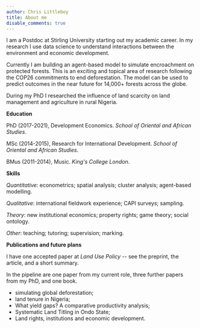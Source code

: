 ```yaml
---
author: Chris Littleboy
title: About me
disable_comments: true
---
```


I am a Postdoc at Stirling University starting out my academic career.
In my research I use data science to understand interactions between the environment and economic development.

Currently I am building an agent-based model to simulate encroachment on protected forests.
This is an exciting and topical area of research following the COP26 commitments to end deforestation.
The model can be used to predict outcomes in the near future for 14,000+ forests across the globe.

During my PhD I researched the influence of land scarcity on land management and agriculture in rural Nigeria.

**Education**

PhD (2017-2021), Development Economics. *School of Oriental and African Studies*.

MSc (2014-2015), Research for International Development. *School of Oriental and African Studies*.

BMus (2011-2014), Music. *King's College London*.

**Skills**

*Quantitative*: econometrics; spatial analysis; cluster analysis; agent-based modelling.

*Qualitative*: international fieldwork experience; CAPI surveys; sampling. 

*Theory*: new institutional economics; property rights; game theory;  social ontology.

*Other*: teaching; tutoring; supervision; marking.

**Publications and future plans**

I have one accepted paper at *Land Use Policy* -- see the preprint, the article, and a short summary.

In the pipeline are one paper from my current role, three further papers from my PhD, and one book.
- simulating global deforestation;
- land tenure in Nigeria;
- What yield gaps? A comparative productivity analysis;
- Systematic Land Titling in Ondo State;
- Land rights, institutions and economic development.